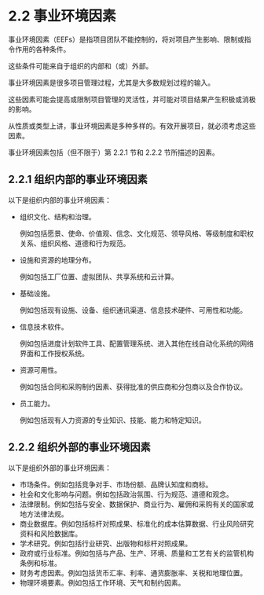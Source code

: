 # 2.2 事业环境因素
事业环境因素（EEFs）是指项目团队不能控制的，将对项目产生影响、限制或指令作用的各种条件。

这些条件可能来自于组织的内部和（或）外部。

事业环境因素是很多项目管理过程，尤其是大多数规划过程的输入。

这些因素可能会提高或限制项目管理的灵活性，并可能对项目结果产生积极或消极的影响。

从性质或类型上讲，事业环境因素是多种多样的。有效开展项目，就必须考虑这些因素。

事业环境因素包括（但不限于）第 2.2.1 节和 2.2.2 节所描述的因素。

## 2.2.1 组织内部的事业环境因素

以下是组织内部的事业环境因素：
- 组织文化、结构和治理。

  例如包括愿景、使命、价值观、信念、文化规范、领导风格、等级制度和职权关系、组织风格、道德和行为规范。
- 设施和资源的地理分布。

  例如包括工厂位置、虚拟团队、共享系统和云计算。
- 基础设施。

  例如包括现有设施、设备、组织通讯渠道、信息技术硬件、可用性和功能。
- 信息技术软件。

  例如包括进度计划软件工具、配置管理系统、进入其他在线自动化系统的网络界面和工作授权系统。
- 资源可用性。
  
  例如包括合同和采购制约因素、获得批准的供应商和分包商以及合作协议。
- 员工能力。

  例如包括现有人力资源的专业知识、技能、能力和特定知识。

## 2.2.2 组织外部的事业环境因素
以下是组织外部的事业环境因素：
- 市场条件。例如包括竞争对手、市场份额、品牌认知度和商标。
- 社会和文化影响与问题。例如包括政治氛围、行为规范、道德和观念。
- 法律限制。例如包括与安全、数据保护、商业行为、雇佣和采购有关的国家或地方法律法规。
- 商业数据库。例如包括标杆对照成果、标准化的成本估算数据、行业风险研究资料和风险数据库。
- 学术研究。例如包括行业研究、出版物和标杆对照成果。
- 政府或行业标准。例如包括与产品、生产、环境、质量和工艺有关的监管机构条例和标准。
- 财务考虑因素。例如包括货币汇率、利率、通货膨胀率、关税和地理位置。
- 物理环境要素。例如包括工作环境、天气和制约因素。